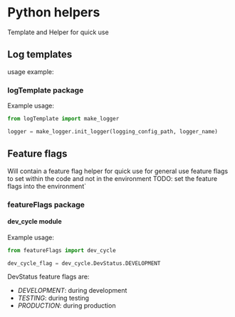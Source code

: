# Python helpers

Template and Helper for quick use

## Log templates

usage example:

### logTemplate package
Example usage:
```python
from logTemplate import make_logger

logger = make_logger.init_logger(logging_config_path, logger_name)
```

## Feature flags
Will contain a feature flag helper for quick use for general use feature flags to
set within the code and not in the environment
TODO: set the feature flags into the environment`

### featureFlags package

#### dev_cycle module
Example usage:
```python
from featureFlags import dev_cycle

dev_cycle_flag = dev_cycle.DevStatus.DEVELOPMENT
```

DevStatus feature flags are:
- *DEVELOPMENT*: during development
- *TESTING*: during testing
- *PRODUCTION*: during production
